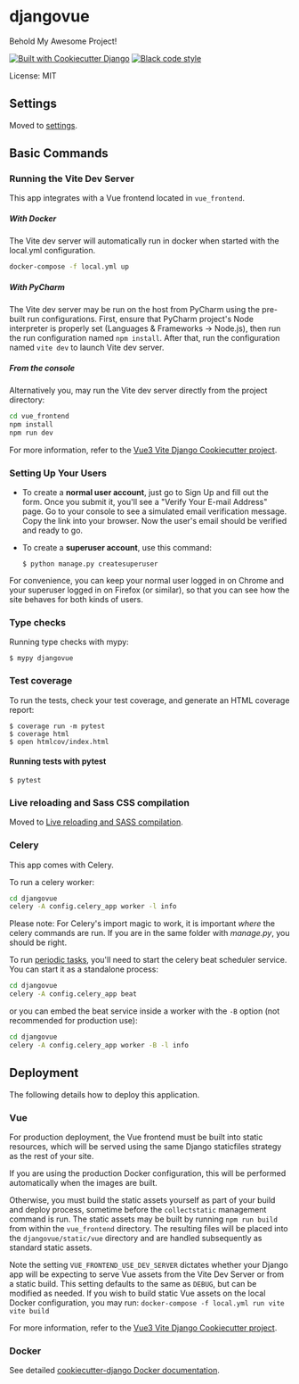 # djangovue

Behold My Awesome Project!

[![Built with Cookiecutter Django](https://img.shields.io/badge/built%20with-Cookiecutter%20Django-ff69b4.svg?logo=cookiecutter)](https://github.com/cookiecutter/cookiecutter-django/)
[![Black code style](https://img.shields.io/badge/code%20style-black-000000.svg)](https://github.com/ambv/black)

License: MIT

## Settings

Moved to [settings](http://cookiecutter-django.readthedocs.io/en/latest/settings.html).

## Basic Commands
### Running the Vite Dev Server

This app integrates with a Vue frontend located in `vue_frontend`.
##### With Docker
The Vite dev server will automatically run in docker when started with the local.yml configuration.
```sh
docker-compose -f local.yml up
```


##### With PyCharm
The Vite dev server may be run on the host from PyCharm using the pre-built run configurations.  First, ensure that 
PyCharm project's Node interpreter is properly set (Languages & Frameworks -> Node.js), then run the run 
configuration named ```npm install```.  After that, run the configuration named `vite dev` to launch Vite dev server.


##### From the console
Alternatively you, may run the Vite dev server directly from the project directory:
```sh
cd vue_frontend
npm install
npm run dev
````

For more information, refer to the [Vue3 Vite Django Cookiecutter project](https://github.com/ilikerobots/cookiecutter-vue-django).



### Setting Up Your Users

- To create a **normal user account**, just go to Sign Up and fill out the form. Once you submit it, you'll see a "Verify Your E-mail Address" page. Go to your console to see a simulated email verification message. Copy the link into your browser. Now the user's email should be verified and ready to go.

- To create a **superuser account**, use this command:

      $ python manage.py createsuperuser

For convenience, you can keep your normal user logged in on Chrome and your superuser logged in on Firefox (or similar), so that you can see how the site behaves for both kinds of users.

### Type checks

Running type checks with mypy:

    $ mypy djangovue

### Test coverage

To run the tests, check your test coverage, and generate an HTML coverage report:

    $ coverage run -m pytest
    $ coverage html
    $ open htmlcov/index.html

#### Running tests with pytest

    $ pytest

### Live reloading and Sass CSS compilation

Moved to [Live reloading and SASS compilation](https://cookiecutter-django.readthedocs.io/en/latest/developing-locally.html#sass-compilation-live-reloading).

### Celery

This app comes with Celery.

To run a celery worker:

```bash
cd djangovue
celery -A config.celery_app worker -l info
```

Please note: For Celery's import magic to work, it is important _where_ the celery commands are run. If you are in the same folder with _manage.py_, you should be right.

To run [periodic tasks](https://docs.celeryq.dev/en/stable/userguide/periodic-tasks.html), you'll need to start the celery beat scheduler service. You can start it as a standalone process:

```bash
cd djangovue
celery -A config.celery_app beat
```

or you can embed the beat service inside a worker with the `-B` option (not recommended for production use):

```bash
cd djangovue
celery -A config.celery_app worker -B -l info
```

## Deployment

The following details how to deploy this application.

### Vue

For production deployment, the Vue frontend must be built into static resources, which will be served
using the same Django staticfiles strategy as the rest of your site.  

If you are using the production Docker configuration, this will be performed automatically when the images are built.  

Otherwise, you must build the static assets yourself as part of your build and deploy process, sometime before the 
`collectstatic` management command is run. The static assets may be built by running `npm run build` from within the 
`vue_frontend` directory. The resulting files will be placed into the `djangovue/static/vue` directory 
and are handled subsequently as standard static assets. 

Note the setting `VUE_FRONTEND_USE_DEV_SERVER` dictates whether your Django app will be expecting to serve Vue assets 
from the Vite Dev Server or from a static build.  This setting defaults to the same as `DEBUG`, but can be modified as 
needed.
If you wish to build static Vue assets on the local Docker configuration, you may run:
`docker-compose -f local.yml run vite vite build`

For more information, refer to the [Vue3 Vite Django Cookiecutter project](https://github.com/ilikerobots/cookiecutter-vue-django).

### Docker

See detailed [cookiecutter-django Docker documentation](http://cookiecutter-django.readthedocs.io/en/latest/deployment-with-docker.html).
